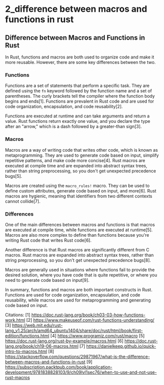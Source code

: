 # 2_difference between macros and functions in rust

## Difference between Macros and Functions in Rust

In Rust, functions and macros are both used to organize code and make it more reusable. However, there are some key differences between the two.

### Functions
Functions are a set of statements that perform a specific task. They are defined using the `fn` keyword followed by the function name and a set of parentheses. The curly brackets tell the compiler where the function body begins and ends[1]. Functions are prevalent in Rust code and are used for code organization, encapsulation, and code reusability[2]. 

Functions are executed at runtime and can take arguments and return a value. Rust functions return exactly one value, and you declare the type after an "arrow," which is a dash followed by a greater-than sign[3]. 

### Macros
Macros are a way of writing code that writes other code, which is known as metaprogramming. They are used to generate code based on input, simplify repetitive patterns, and make code more concise[4]. Rust macros are executed at compile time and are expanded into abstract syntax trees, rather than string preprocessing, so you don't get unexpected precedence bugs[5]. 

Macros are created using the `macro_rules!` macro. They can be used to define custom attributes, generate code based on input, and more[6]. Rust macros are hygienic, meaning that identifiers from two different contexts cannot collide[7]. 

### Differences
One of the main differences between macros and functions is that macros are executed at compile time, while functions are executed at runtime[5]. Macros are also more complex to define than functions because you're writing Rust code that writes Rust code[6]. 

Another difference is that Rust macros are significantly different from C macros. Rust macros are expanded into abstract syntax trees, rather than string preprocessing, so you don't get unexpected precedence bugs[8]. 

Macros are generally used in situations where functions fail to provide the desired solution, where you have code that is quite repetitive, or where you need to generate code based on input[9]. 

In summary, functions and macros are both important constructs in Rust. Functions are used for code organization, encapsulation, and code reusability, while macros are used for metaprogramming and generating code based on input.

Citations:
[1] https://doc.rust-lang.org/book/ch03-03-how-functions-work.html
[2] https://www.makeuseof.com/rust-functions-understanding/
[3] https://web.mit.edu/rust-lang_v1.25/arch/amd64_ubuntu1404/share/doc/rust/html/book/first-edition/functions.html
[4] https://www.programiz.com/rust/macro
[5] https://doc.rust-lang.org/rust-by-example/macros.html
[6] https://doc.rust-lang.org/book/ch19-06-macros.html
[7] https://danielkeep.github.io/quick-intro-to-macros.html
[8] https://stackoverflow.com/questions/29871967/what-is-the-difference-between-macros-and-functions-in-rust
[9] https://subscription.packtpub.com/book/application-development/9781838828103/9/ch09lvl1sec76/when-to-use-and-not-use-rust-macros
